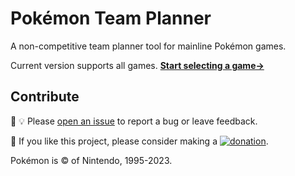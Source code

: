 # Pokémon Team Planner
A non-competitive team planner tool for mainline Pokémon games.

Current version supports all games.
**[Start selecting a game→](https://richi3f.github.io/pokemon-team-planner/)**

## Contribute

:bug: :bulb: Please [open an issue](https://github.com/richi3f/pokemon-team-planner/issues/new/choose)
to report a bug or leave feedback.

:slightly_smiling_face: If you like this project, please consider making a
[![donation](https://img.shields.io/badge/donation%20via-PayPal-blue.svg)](https://www.paypal.com/donate/?hosted_button_id=33DEFPRGZM57Y&lc=US).

Pokémon is &copy; of Nintendo, 1995-2023.
